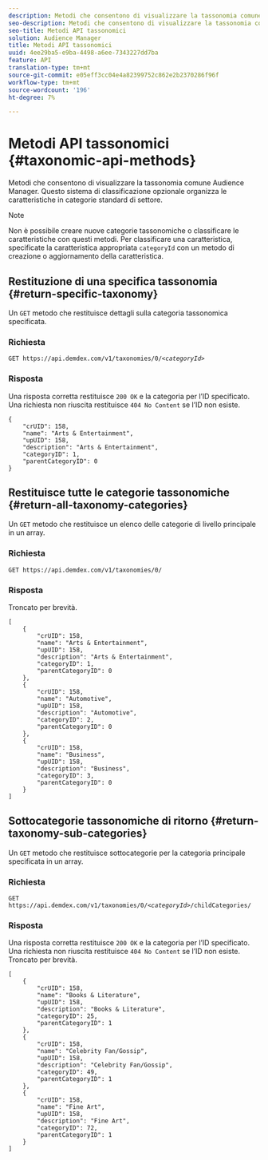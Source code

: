 ```yaml
---
description: Metodi che consentono di visualizzare la tassonomia comune  Audience Manager. Questo sistema di classificazione opzionale organizza le caratteristiche in categorie standard di settore.
seo-description: Metodi che consentono di visualizzare la tassonomia comune  Audience Manager. Questo sistema di classificazione opzionale organizza le caratteristiche in categorie standard di settore.
seo-title: Metodi API tassonomici
solution: Audience Manager
title: Metodi API tassonomici
uuid: 4ee29ba5-e9ba-4498-a6ee-7343227dd7ba
feature: API
translation-type: tm+mt
source-git-commit: e05eff3cc04e4a82399752c862e2b2370286f96f
workflow-type: tm+mt
source-wordcount: '196'
ht-degree: 7%

---
```



# Metodi API tassonomici {#taxonomic-api-methods}

Metodi che consentono di visualizzare la tassonomia comune  Audience Manager. Questo sistema di classificazione opzionale organizza le caratteristiche in categorie standard di settore.

<!-- c_rest_api_taxonomy.xml -->

>[!NOTE]
>
>Non è possibile creare nuove categorie tassonomiche o classificare le caratteristiche con questi metodi. Per classificare una caratteristica, specificate la caratteristica appropriata `categoryId` con un metodo di creazione o aggiornamento della caratteristica.

## Restituzione di una specifica tassonomia {#return-specific-taxonomy}

Un `GET` metodo che restituisce dettagli sulla categoria tassonomica specificata.

<!-- r_rest_api_taxonomy.xml -->

### Richiesta

`GET https://api.demdex.com/v1/taxonomies/0/`*`<categoryId>`*

### Risposta

Una risposta corretta restituisce `200 OK` e la categoria per l’ID specificato. Una richiesta non riuscita restituisce `404 No Content` se l’ID non esiste.

```
{
    "crUID": 158,
    "name": "Arts & Entertainment",
    "upUID": 158,
    "description": "Arts & Entertainment",
    "categoryID": 1,
    "parentCategoryID": 0
}
```

## Restituisce tutte le categorie tassonomiche {#return-all-taxonomy-categories}

Un `GET` metodo che restituisce un elenco delle categorie di livello principale in un array.

<!-- r_rest_api_taxonomies.xml -->

### Richiesta

`GET https://api.demdex.com/v1/taxonomies/0/`

### Risposta

Troncato per brevità.

```
[
    {
        "crUID": 158,
        "name": "Arts & Entertainment",
        "upUID": 158,
        "description": "Arts & Entertainment",
        "categoryID": 1,
        "parentCategoryID": 0
    },
    {
        "crUID": 158,
        "name": "Automotive",
        "upUID": 158,
        "description": "Automotive",
        "categoryID": 2,
        "parentCategoryID": 0
    },
    {
        "crUID": 158,
        "name": "Business",
        "upUID": 158,
        "description": "Business",
        "categoryID": 3,
        "parentCategoryID": 0
    }
]
```

## Sottocategorie tassonomiche di ritorno {#return-taxonomy-sub-categories}

Un `GET` metodo che restituisce sottocategorie per la categoria principale specificata in un array.

<!-- r_rest_api_taxonomy_sub.xml -->

### Richiesta

`GET https://api.demdex.com/v1/taxonomies/0/`*`<categoryId>`*`/childCategories/`

### Risposta

Una risposta corretta restituisce `200 OK` e la categoria per l’ID specificato. Una richiesta non riuscita restituisce `404 No Content` se l’ID non esiste. Troncato per brevità.

```
[
    {
        "crUID": 158,
        "name": "Books & Literature",
        "upUID": 158,
        "description": "Books & Literature",
        "categoryID": 25,
        "parentCategoryID": 1
    },
    {
        "crUID": 158,
        "name": "Celebrity Fan/Gossip",
        "upUID": 158,
        "description": "Celebrity Fan/Gossip",
        "categoryID": 49,
        "parentCategoryID": 1
    },
    {
        "crUID": 158,
        "name": "Fine Art",
        "upUID": 158,
        "description": "Fine Art",
        "categoryID": 72,
        "parentCategoryID": 1
    }
]
```
